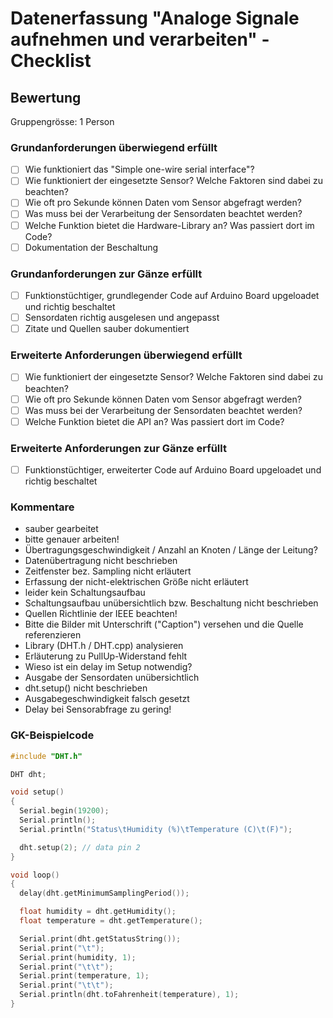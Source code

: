 # Datenerfassung "Analoge Signale aufnehmen und verarbeiten" - Checklist

## Bewertung 
Gruppengrösse: 1 Person

### Grundanforderungen **überwiegend erfüllt**
- [ ] Wie funktioniert das "Simple one-wire serial interface"?
- [ ] Wie funktioniert der eingesetzte Sensor? Welche Faktoren sind dabei zu beachten?
- [ ] Wie oft pro Sekunde können Daten vom Sensor abgefragt werden?
- [ ] Was muss bei der Verarbeitung der Sensordaten beachtet werden?
- [ ] Welche Funktion bietet die Hardware-Library an? Was passiert dort im Code?
- [ ] Dokumentation der Beschaltung

### Grundanforderungen **zur Gänze erfüllt**
- [ ] Funktionstüchtiger, grundlegender Code auf Arduino Board upgeloadet und richtig beschaltet
- [ ] Sensordaten richtig ausgelesen und angepasst
- [ ] Zitate und Quellen sauber dokumentiert

### Erweiterte Anforderungen **überwiegend erfüllt**
- [ ] Wie funktioniert der eingesetzte Sensor? Welche Faktoren sind dabei zu beachten?
- [ ] Wie oft pro Sekunde können Daten vom Sensor abgefragt werden?
- [ ] Was muss bei der Verarbeitung der Sensordaten beachtet werden?
- [ ] Welche Funktion bietet die API an? Was passiert dort im Code?

### Erweiterte Anforderungen **zur Gänze erfüllt**
- [ ] Funktionstüchtiger, erweiterter Code auf Arduino Board upgeloadet und richtig beschaltet


### Kommentare
- sauber gearbeitet
- bitte genauer arbeiten!
- Übertragungsgeschwindigkeit / Anzahl an Knoten / Länge der Leitung?
- Datenübertragung nicht beschrieben
- Zeitfenster bez. Sampling nicht erläutert
- Erfassung der nicht-elektrischen Größe nicht erläutert
- leider kein Schaltungsaufbau
- Schaltungsaufbau unübersichtlich bzw. Beschaltung nicht beschrieben
- Quellen Richtlinie der IEEE beachten!
- Bitte die Bilder mit Unterschrift ("Caption") versehen und die Quelle referenzieren
- Library (DHT.h / DHT.cpp) analysieren
- Erläuterung zu PullUp-Widerstand fehlt
- Wieso ist ein delay im Setup notwendig?
- Ausgabe der Sensordaten unübersichtlich
- dht.setup() nicht beschrieben
- Ausgabegeschwindigkeit falsch gesetzt
- Delay bei Sensorabfrage zu gering!

### GK-Beispielcode
```C
#include "DHT.h"

DHT dht;

void setup()
{
  Serial.begin(19200);
  Serial.println();
  Serial.println("Status\tHumidity (%)\tTemperature (C)\t(F)");

  dht.setup(2); // data pin 2
}

void loop()
{
  delay(dht.getMinimumSamplingPeriod());

  float humidity = dht.getHumidity();
  float temperature = dht.getTemperature();

  Serial.print(dht.getStatusString());
  Serial.print("\t");
  Serial.print(humidity, 1);
  Serial.print("\t\t");
  Serial.print(temperature, 1);
  Serial.print("\t\t");
  Serial.println(dht.toFahrenheit(temperature), 1);
}
```

